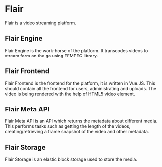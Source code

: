 # Flair

Flair is a video streaming platform.

## Flair Engine

Flair Engine is the work-horse of the platform. It transcodes videos to stream form
on the go using FFMPEG library.

## Flair Frontend

Flair Frontend is the frontend for the platform, it is written in Vue.JS.
This should contain all the frontend for users, administrating and uploads.
The video is being rendered with the help of HTML5 video element.

## Flair Meta API

Flair Meta API is an API which returns the metadata about different media.
This performs tasks such as getting the length of the videos, creating/retrieving a
frame snapshot of the video and other metadata.

## Flair Storage

Flair Storage is an elastic block storage used to store the media.